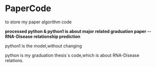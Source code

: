 # PaperCode
to store my paper algorithm code



**processed python & python1 is about major related graduation paper -- RNA-Disease relationship prediction**

python1 is the model,without changing

python is my graduation thesis`s code,which is about RNA-Disease relations.

